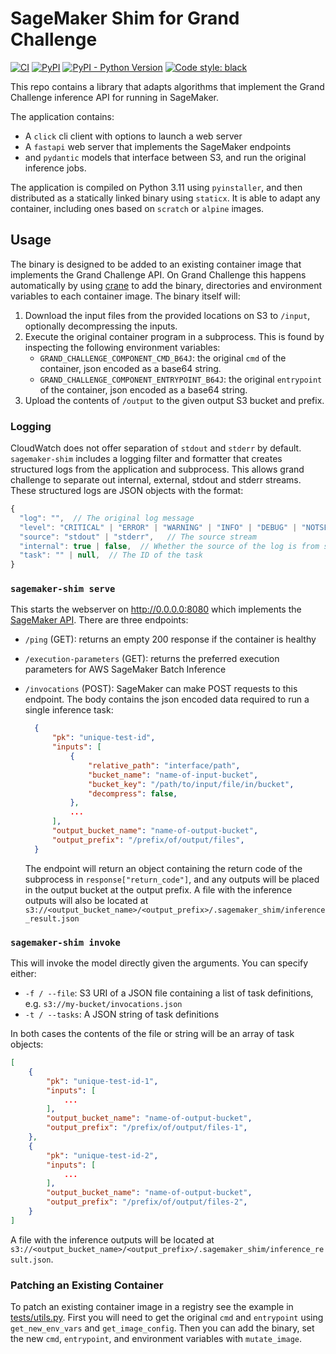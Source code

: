 # SageMaker Shim for Grand Challenge

[![CI](https://github.com/jmsmkn/sagemaker-shim/actions/workflows/ci.yml/badge.svg?branch=main)](https://github.com/jmsmkn/sagemaker-shim/actions/workflows/ci.yml?query=branch%3Amain)
[![PyPI](https://img.shields.io/pypi/v/sagemaker-shim)](https://pypi.org/project/sagemaker-shim/)
[![PyPI - Python Version](https://img.shields.io/pypi/pyversions/sagemaker-shim)](https://pypi.org/project/sagemaker-shim/)
[![Code style: black](https://img.shields.io/badge/code%20style-black-000000.svg)](https://github.com/psf/black)

This repo contains a library that adapts algorithms that implement the Grand Challenge inference API for running in SageMaker.

The application contains:

- A `click` cli client with options to launch a web server
- A `fastapi` web server that implements the SageMaker endpoints
- and `pydantic` models that interface between S3, and run the original inference jobs.

The application is compiled on Python 3.11 using `pyinstaller`, and then distributed as a statically linked binary using `staticx`.
It is able to adapt any container, including ones based on `scratch` or `alpine` images.

## Usage

The binary is designed to be added to an existing container image that implements the Grand Challenge API.
On Grand Challenge this happens automatically by using [crane](https://github.com/google/go-containerregistry/blob/main/cmd/crane/doc/crane_mutate.md) to add the binary, directories and environment variables to each container image.
The binary itself will:

1. Download the input files from the provided locations on S3 to `/input`, optionally decompressing the inputs.
1. Execute the original container program in a subprocess.
   This is found by inspecting the following environment variables:
    - `GRAND_CHALLENGE_COMPONENT_CMD_B64J`: the original `cmd` of the container, json encoded as a base64 string.
    - `GRAND_CHALLENGE_COMPONENT_ENTRYPOINT_B64J`: the original `entrypoint` of the container, json encoded as a base64 string.
1. Upload the contents of `/output` to the given output S3 bucket and prefix.

### Logging

CloudWatch does not offer separation of `stdout` and `stderr` by default.
`sagemaker-shim` includes a logging filter and formatter that creates structured logs from the application and subprocess.
This allows grand challenge to separate out internal, external, stdout and stderr streams.
These structured logs are JSON objects with the format:

```js
{
  "log": "",  // The original log message
  "level": "CRITICAL" | "ERROR" | "WARNING" | "INFO" | "DEBUG" | "NOTSET",  // The severity level of the log
  "source": "stdout" | "stderr",   // The source stream
  "internal": true | false,  // Whether the source of the log is from sagemaker shim or the subprocess
  "task": "" | null,  // The ID of the task
}
```

### `sagemaker-shim serve`

This starts the webserver on http://0.0.0.0:8080 which implements the [SageMaker API](https://docs.aws.amazon.com/sagemaker/latest/dg/your-algorithms-batch-code.html).
There are three endpoints:

- `/ping` (GET): returns an empty 200 response if the container is healthy
- `/execution-parameters` (GET): returns the preferred execution parameters for AWS SageMaker Batch Inference
- `/invocations` (POST): SageMaker can make POST requests to this endpoint.
  The body contains the json encoded data required to run a single inference task:

  ```json
    {
        "pk": "unique-test-id",
        "inputs": [
            {
                "relative_path": "interface/path",
                "bucket_name": "name-of-input-bucket",
                "bucket_key": "/path/to/input/file/in/bucket",
                "decompress": false,
            },
            ...
        ],
        "output_bucket_name": "name-of-output-bucket",
        "output_prefix": "/prefix/of/output/files",
    }
  ```

  The endpoint will return an object containing the return code of the subprocess in `response["return_code"]`,
  and any outputs will be placed in the output bucket at the output prefix. A file with the inference outputs
  will also be located at `s3://<output_bucket_name>/<output_prefix>/.sagemaker_shim/inference_result.json`

### `sagemaker-shim invoke`

This will invoke the model directly given the arguments. You can specify either:

- `-f / --file`: S3 URI of a JSON file containing a list of task definitions, e.g. `s3://my-bucket/invocations.json`
- `-t / --tasks`: A JSON string of task definitions

In both cases the contents of the file or string will be an array of task objects:

```json
[
    {
        "pk": "unique-test-id-1",
        "inputs": [
            ...
        ],
        "output_bucket_name": "name-of-output-bucket",
        "output_prefix": "/prefix/of/output/files-1",
    },
    {
        "pk": "unique-test-id-2",
        "inputs": [
            ...
        ],
        "output_bucket_name": "name-of-output-bucket",
        "output_prefix": "/prefix/of/output/files-2",
    }
]
```

A file with the inference outputs will be located at `s3://<output_bucket_name>/<output_prefix>/.sagemaker_shim/inference_result.json`.

### Patching an Existing Container

To patch an existing container image in a registry see the example in [tests/utils.py](tests/utils.py).
First you will need to get the original `cmd` and `entrypoint` using `get_new_env_vars` and `get_image_config`.
Then you can add the binary, set the new `cmd`, `entrypoint`, and environment variables with `mutate_image`.
